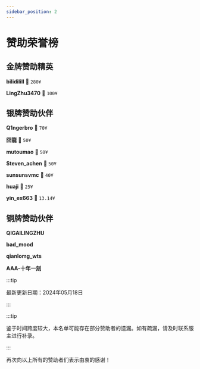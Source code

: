 ```yaml
---
sidebar_position: 2
---
```


# 赞助荣誉榜

## 金牌赞助精英

**bilidilill** 🏅 `280¥`

**LingZhu3470** 🏅 `100¥`

## 银牌赞助伙伴

**Q1ngerbro** 🌟 `70¥`

**囧龍** 🌟 `50¥`

**mutoumao** 🌟 `50¥`

**Steven_achen** 🌟 `50¥`

**sunsunsvmc** 🌟 `40¥`

**huaji** 🌟 `25¥`

**yin_ex663** 🌟 `13.14¥`

## 铜牌赞助伙伴

**QIGAILINGZHU**

**bad_mood**

**qianlomg_wts**

**AAA-十年一刻**

:::tip

最新更新日期：2024年05月18日

:::

:::tip

鉴于时间跨度较大，本名单可能存在部分赞助者的遗漏。如有疏漏，请及时联系服主进行补录。

:::

再次向以上所有的赞助者们表示由衷的感谢！